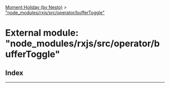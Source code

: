 [Moment Holiday (by Nesto)](../README.md) > ["node_modules/rxjs/src/operator/bufferToggle"](../modules/_node_modules_rxjs_src_operator_buffertoggle_.md)

# External module: "node_modules/rxjs/src/operator/bufferToggle"

## Index

---

